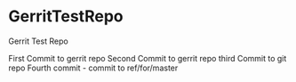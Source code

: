 GerritTestRepo
==============

Gerrit Test Repo

First Commit to gerrit repo
Second Commit to gerrit repo
third Commit to git repo
Fourth commit - commit to ref/for/master